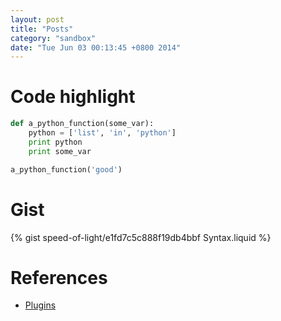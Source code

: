 ```yaml
---
layout: post
title: "Posts"
category: "sandbox"
date: "Tue Jun 03 00:13:45 +0800 2014"
---
```


# Code highlight

~~~python
def a_python_function(some_var):
    python = ['list', 'in', 'python']
    print python
    print some_var

a_python_function('good')
~~~

# Gist

{% gist speed-of-light/e1fd7c5c888f19db4bbf Syntax.liquid %}

# References

- [Plugins](http://www.jekyll-plugins.com/plugins?utf8=%E2%9C%93&query=local)
